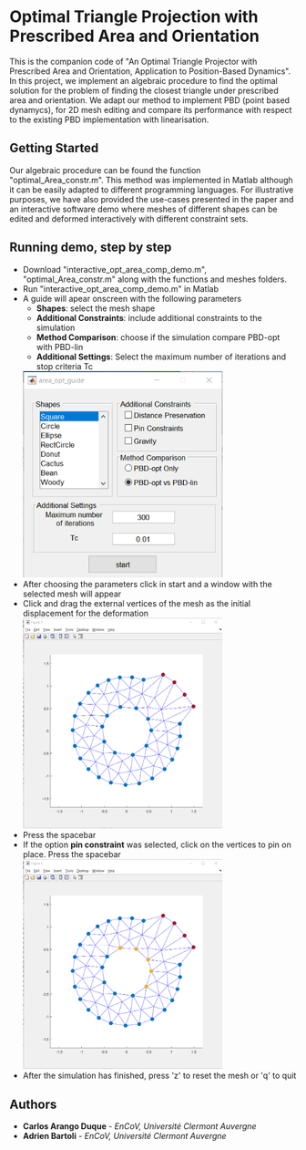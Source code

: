 # Optimal Triangle Projection with Prescribed Area and Orientation
This is the companion code of "An Optimal Triangle Projector with Prescribed Area and Orientation,
Application to Position-Based Dynamics". In this project, we implement an algebraic procedure to find the optimal solution for the problem of finding the closest triangle under prescribed area and orientation. We adapt our method to implement PBD (point based dynamycs), for 2D mesh editing and compare its performance with respect to the existing PBD implementation with linearisation.

## Getting Started
Our algebraic procedure can be found the function "optimal_Area_constr.m". This method was implemented in Matlab although it can be easily adapted to different programming languages. For illustrative purposes, we have also provided the use-cases presented in the paper and an interactive software demo where meshes of different shapes can be edited and deformed interactively with different constraint sets.

## Running demo, step by step
- Download "interactive_opt_area_comp_demo.m", "optimal_Area_constr.m" along with the functions and meshes folders.
- Run "interactive_opt_area_comp_demo.m" in Matlab
- A guide will apear onscreen with the following parameters
  - **Shapes**: select the mesh shape
  - **Additional Constraints**: include additional constraints to the simulation
  - **Method Comparison**: choose if the simulation compare PBD-opt with PBD-lin
  - **Additional Settings**: Select the maximum number of iterations and stop criteria Tc
  <img src="/Images/demo_guide.png" alt="drawing" width="350"/>
- After choosing the parameters click in start and a window with the selected mesh will appear
- Click and drag the external vertices of the mesh as the initial displacement for the deformation
  <img src="/Images/drag_vertices.png" alt="drawing" width="350"/>
- Press the spacebar
- If the option **pin constraint** was selected, click on the vertices to pin on place. Press the spacebar 
  <img src="/Images/pin_vertices.png" alt="drawing" width="350"/>
- After the simulation has finished, press 'z' to reset the mesh or 'q' to quit 

## Authors
- __Carlos Arango Duque__ - *EnCoV, Université Clermont Auvergne*
- **Adrien Bartoli** - *EnCoV, Université Clermont Auvergne*
